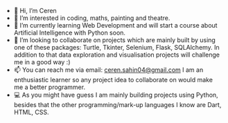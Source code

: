 - 👋 Hi, I’m Ceren
- 👀 I’m interested in coding, maths, painting and theatre.
- 🌱 I’m currently learning Web Development and will start a course about Artificial Intelligence with Python soon. 
- 💞️ I’m looking to collaborate on projects which are mainly built by using one of these packages: Turtle, Tkinter, Selenium, Flask, SQLAlchemy. In addition to that data exploration and visualisation projects will challenge me in a good way :) 
- 📫 You can reach me via email: ceren.sahin04@gmail.com I am an enthusiastic learner so any project idea to collaborate on would make me a better programmer.
- 💻 As you might have guess I am mainly building projects using Python, besides that the other programming/mark-up languages I know are Dart, HTML, CSS. 

<!---
Cero-333/Cero-333 is a ✨ special ✨ repository because its `README.md` (this file) appears on your GitHub profile.
You can click the Preview link to take a look at your changes.
--->
